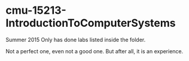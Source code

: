 # cmu-15213-IntroductionToComputerSystems

Summer 2015
Only has done labs listed inside the folder.

Not a perfect one, even not a good one. But after all, it is an experience.

